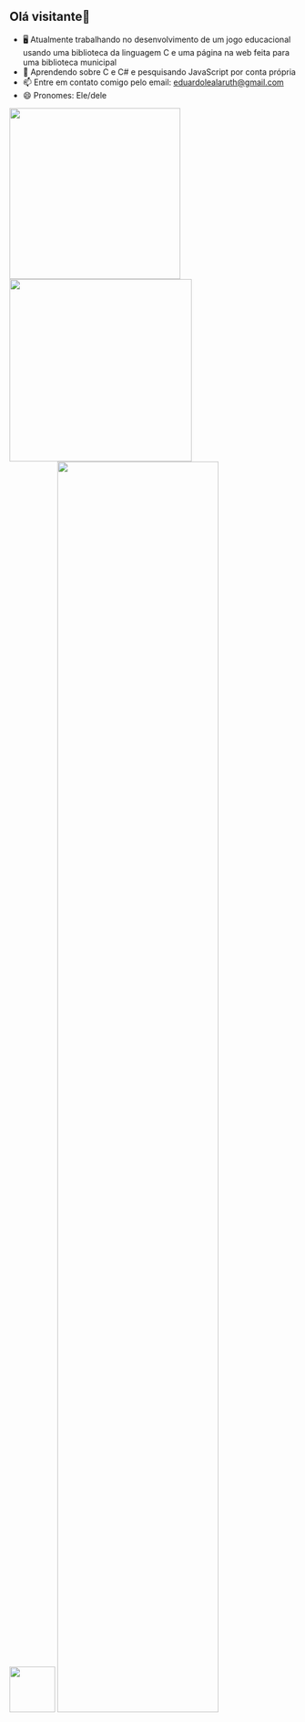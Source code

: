 ## Olá visitante👋
- 🖥️ Atualmente trabalhando no desenvolvimento de um jogo educacional usando uma biblioteca da linguagem C e uma página na web feita para uma biblioteca municipal
- 🌱 Aprendendo sobre C e C# e pesquisando JavaScript por conta própria
- 📫 Entre em contato comigo pelo email: eduardolealaruth@gmail.com
- 😄 Pronomes: Ele/dele

<div align="left"><img width="300" src="https://github-readme-stats.vercel.app/api?username=EduLeal&show_icons=true&theme=tokyonight"> <img width="320" src="https://github-readme-streak-stats.herokuapp.com?user=EduLeal&theme=tokyonight"> </div>
<div> <img height="80" src="https://github-readme-stats.vercel.app/api/top-langs/?username=EduLeal&theme=tokyonight"> <img width="75%"src="https://github-profile-trophy.vercel.app/?username=EduLeal&theme=tokyonight&title=-Followers,-Stars,-Issues"></div>
